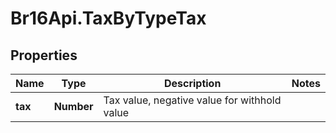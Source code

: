# Br16Api.TaxByTypeTax

## Properties
Name | Type | Description | Notes
------------ | ------------- | ------------- | -------------
**tax** | **Number** | Tax value, negative value for withhold value | 


